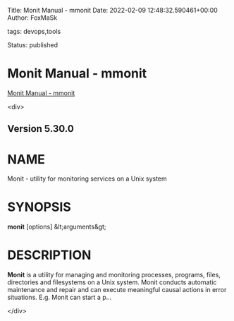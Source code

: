 Title: Monit Manual - mmonit
Date: 2022-02-09 12:48:32.590461+00:00
Author: FoxMaSk 

tags: devops,tools

Status: published





# Monit Manual - mmonit

[Monit Manual - mmonit](https://mmonit.com/monit/documentation/monit.html)

&lt;div&gt;

Version 5.30.0
--------------

NAME
====

Monit - utility for monitoring services on a Unix system

SYNOPSIS
========

**monit** \[options\] \&lt;arguments\&gt;

DESCRIPTION 
===========

**Monit** is a utility for managing and monitoring processes, programs,
files, directories and filesystems on a Unix system. Monit conducts
automatic maintenance and repair and can execute meaningful causal
actions in error situations. E.g. Monit can start a p...

&lt;/div&gt;